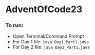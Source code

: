 # AdventOfCode23

### To run:

- Open Terminal/Command Prompt
- For Day 1 file: `java Day1_Part1.java`
- For Day 2 file: `java Day2_Part1.java`